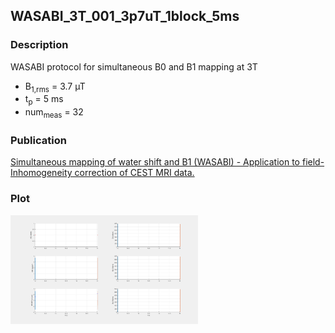 ## WASABI_3T_001_3p7uT_1block_5ms

### Description
WASABI protocol for simultaneous B0 and B1 mapping at 3T
* B<sub>1,rms</sub> = 3.7 µT
* t<sub>p</sub> = 5 ms
* num<sub>meas</sub> = 32

### Publication
[Simultaneous mapping of water shift and B1 (WASABI) - Application to field-Inhomogeneity correction of CEST MRI data.](https://doi.org/10.1002/mrm.26133)

### Plot

<img src="WASABI_3T_001_3p7uT_1block_5ms.png" width="300"/> 
